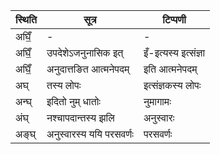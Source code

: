 | स्थिति | सूत्र | टिप्पणी |
| ----- | ------- | ------ |
| अघिँ॒ | - | - |
| अघिँ॒ | उपदेशेऽजनुनासिक इत् | इँ-इत्यस्य इत्संज्ञा |
| अघिँ॒ | अनुदात्तङित आत्मनेपदम् | इति आत्मनेपदम् |
| अघ् | तस्य लोपः | इत्संज्ञकस्य लोपः |
| अन्घ् | इदितो नुम् धातोः | नुमागामः |
| अंघ् | नश्चापदान्तस्य झलि | अनुस्वारः |
| अङ्घ् | अनुस्वारस्य ययि परसवर्णः | परसवर्णः |
